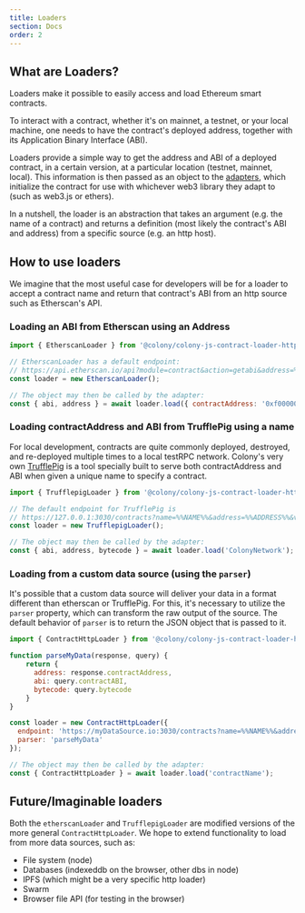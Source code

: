 ```yaml
---
title: Loaders
section: Docs
order: 2
---
```


## What are Loaders?
Loaders make it possible to easily access and load Ethereum smart contracts.

To interact with a contract, whether it's on mainnet, a testnet, or your local machine, one needs to have the contract's deployed address, together with its Application Binary Interface (ABI).

Loaders provide a simple way to get the address and ABI of a deployed contract, in a certain version, at a particular location (testnet, mainnet, local). This information is then passed as an object to the [adapters](docs-adapters.html), which initialize the contract for use with whichever web3 library they adapt to (such as web3.js or ethers).

In a nutshell, the loader is an abstraction that takes an argument (e.g. the name of a contract) and returns a definition (most likely the contract's ABI and address) from a specific source (e.g. an http host).

## How to use loaders
We imagine that the most useful case for developers will be for a loader to accept a contract name and return that contract's ABI from an http source such as Etherscan's API.

### Loading an ABI from Etherscan using an Address
```javascript
import { EtherscanLoader } from '@colony/colony-js-contract-loader-http';

// EtherscanLoader has a default endpoint:
// https://api.etherscan.io/api?module=contract&action=getabi&address=%%ADDRESS%%
const loader = new EtherscanLoader();

// The object may then be called by the adapter:
const { abi, address } = await loader.load({ contractAddress: '0xf000000000000000000000000000000000000000'});
 ```

### Loading contractAddress and ABI from TrufflePig using a name
For local development, contracts are quite commonly deployed, destroyed, and re-deployed multiple times to a local testRPC network. Colony's very own [TrufflePig](https://github.com/JoinColony/trufflepig) is a tool specially built to serve both contractAddress and ABI when given a unique name to specify a contract.

```javascript
import { TrufflepigLoader } from '@colony/colony-js-contract-loader-http';

// The default endpoint for TrufflePig is
// https://127.0.0.1:3030/contracts?name=%%NAME%%&address=%%ADDRESS%%&version=%%VERSION%%
const loader = new TrufflepigLoader();

// The object may then be called by the adapter:
const { abi, address, bytecode } = await loader.load('ColonyNetwork');
```

### Loading from a custom data source (using the `parser`)
It's possible that a custom data source will deliver your data in a format different than etherscan or TrufflePig. For this, it's necessary to utilize the `parser` property, which can transform the raw output of the source. The default behavior of `parser` is to return the JSON object that is passed to it.

```javascript
import { ContractHttpLoader } from '@colony/colony-js-contract-loader-http';

function parseMyData(response, query) {
    return {
      address: response.contractAddress,
      abi: query.contractABI,
      bytecode: query.bytecode
    }
}

const loader = new ContractHttpLoader({
  endpoint: 'https://myDataSource.io:3030/contracts?name=%%NAME%%&address=%%ADDRESS%%&version=%%VERSION%%',
  parser: 'parseMyData'
});

// The object may then be called by the adapter:
const { ContractHttpLoader } = await loader.load('contractName');
```

## Future/Imaginable loaders
Both the `etherscanLoader` and `TrufflepigLoader` are modified versions of the more general `ContractHttpLoader`. We hope to extend functionality to load from more data sources, such as:


- File system (node)
- Databases (indexeddb on the browser, other dbs in node)
- IPFS (which might be a very specific http loader)
- Swarm
- Browser file API (for testing in the browser)
